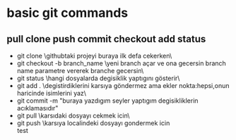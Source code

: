 # basic git commands 
## pull clone push commit checkout add status
- git clone \githubtaki projeyi buraya ilk defa cekerken\ 
- git checkout -b branch_name \yeni branch açar ve ona gecersin branch name parametre vererek branche gecersin\
- git status \hangi dosyalarda degisiklik yaptıgını gösterir\
- git add . \degistirdiklerini karsıya göndermez ama ekler nokta:hepsi,onun haricinde isimlerini yaz\
- git commit -m "buraya yazdıgım seyler yaptıgım degisikliklerin acıklamasıdır"
- git pull \karsıdaki dosyayı cekmek icin\
- git push \karsıya localindeki dosyayı gondermek icin\
test